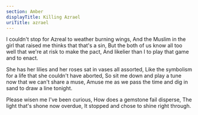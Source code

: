 ```yaml
---
section: Amber
displayTitle: Killing Azrael
uriTitle: azrael
---
```


I couldn't stop for Azreal to weather burning wings,
And the Muslim in the girl that raised me thinks that that's a sin,
But the both of us know all too well that we're at risk to make the pact,
And likelier than I to play that game and to enact.

She has her lilies and her roses sat in vases all assorted,
Like the symbolism for a life that she couldn't have aborted,
So sit me down and play a tune now that we can't share a muse,
Amuse me as we pass the time and dig in sand to draw a line tonight.

Please wisen me I've been curious,
How does a gemstone fail disperse,
The light that's shone now overdue,
It stopped and chose to shine right through.
